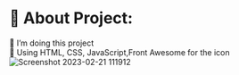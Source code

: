 # 💫 About Project:
🔭 I’m doing this project<br>🌱 Using HTML, CSS, JavaScript,Front Awesome for the icon<br> 
![Screenshot 2023-02-21 111912](https://user-images.githubusercontent.com/99132893/220258608-45412264-4cbc-489a-80b6-b33774c2824c.jpg)
